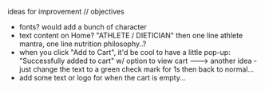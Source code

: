 ideas for improvement // objectives
- fonts? would add a bunch of character
- text content on Home? "ATHLETE / DIETICIAN" then one line athlete mantra, one line nutrition philosophy..?
- when you click "Add to Cart", it'd be cool to have a little pop-up: "Successfully added to cart" w/ option to view cart
---> another idea - just change the text to a green check mark for 1s then back to normal...
- add some text or logo for when the cart is empty...
